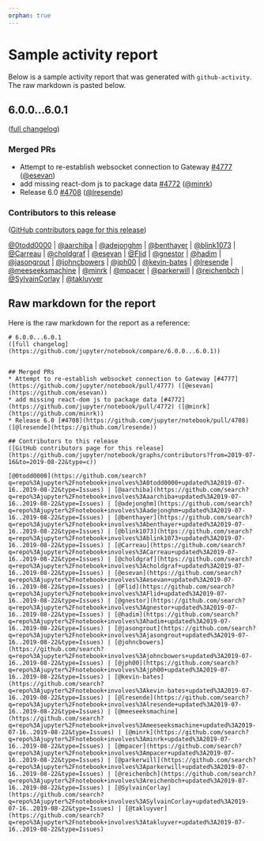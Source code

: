 ```yaml
---
orphan: true
---
```


# Sample activity report

Below is a sample activity report that was generated with `github-activity`.
The raw markdown is pasted below.

## 6.0.0...6.0.1

([full changelog](https://github.com/jupyter/notebook/compare/6.0.0...6.0.1))

### Merged PRs

- Attempt to re-establish websocket connection to Gateway [#4777](https://github.com/jupyter/notebook/pull/4777) ([@esevan](https://github.com/esevan))
- add missing react-dom js to package data [#4772](https://github.com/jupyter/notebook/pull/4772) ([@minrk](https://github.com/minrk))
- Release 6.0 [#4708](https://github.com/jupyter/notebook/pull/4708) ([@lresende](https://github.com/lresende))

### Contributors to this release

([GitHub contributors page for this release](https://github.com/jupyter/notebook/graphs/contributors?from=2019-07-16&to=2019-08-22&type=c))

[@0todd0000](https://github.com/search?q=repo%3Ajupyter%2Fnotebook+involves%3A0todd0000+updated%3A2019-07-16..2019-08-22&type=Issues) | [@aarchiba](https://github.com/search?q=repo%3Ajupyter%2Fnotebook+involves%3Aaarchiba+updated%3A2019-07-16..2019-08-22&type=Issues) | [@adejonghm](https://github.com/search?q=repo%3Ajupyter%2Fnotebook+involves%3Aadejonghm+updated%3A2019-07-16..2019-08-22&type=Issues) | [@benthayer](https://github.com/search?q=repo%3Ajupyter%2Fnotebook+involves%3Abenthayer+updated%3A2019-07-16..2019-08-22&type=Issues) | [@blink1073](https://github.com/search?q=repo%3Ajupyter%2Fnotebook+involves%3Ablink1073+updated%3A2019-07-16..2019-08-22&type=Issues) | [@Carreau](https://github.com/search?q=repo%3Ajupyter%2Fnotebook+involves%3ACarreau+updated%3A2019-07-16..2019-08-22&type=Issues) | [@choldgraf](https://github.com/search?q=repo%3Ajupyter%2Fnotebook+involves%3Acholdgraf+updated%3A2019-07-16..2019-08-22&type=Issues) | [@esevan](https://github.com/search?q=repo%3Ajupyter%2Fnotebook+involves%3Aesevan+updated%3A2019-07-16..2019-08-22&type=Issues) | [@Flid](https://github.com/search?q=repo%3Ajupyter%2Fnotebook+involves%3AFlid+updated%3A2019-07-16..2019-08-22&type=Issues) | [@gnestor](https://github.com/search?q=repo%3Ajupyter%2Fnotebook+involves%3Agnestor+updated%3A2019-07-16..2019-08-22&type=Issues) | [@hadim](https://github.com/search?q=repo%3Ajupyter%2Fnotebook+involves%3Ahadim+updated%3A2019-07-16..2019-08-22&type=Issues) | [@jasongrout](https://github.com/search?q=repo%3Ajupyter%2Fnotebook+involves%3Ajasongrout+updated%3A2019-07-16..2019-08-22&type=Issues) | [@johncbowers](https://github.com/search?q=repo%3Ajupyter%2Fnotebook+involves%3Ajohncbowers+updated%3A2019-07-16..2019-08-22&type=Issues) | [@jph00](https://github.com/search?q=repo%3Ajupyter%2Fnotebook+involves%3Ajph00+updated%3A2019-07-16..2019-08-22&type=Issues) | [@kevin-bates](https://github.com/search?q=repo%3Ajupyter%2Fnotebook+involves%3Akevin-bates+updated%3A2019-07-16..2019-08-22&type=Issues) | [@lresende](https://github.com/search?q=repo%3Ajupyter%2Fnotebook+involves%3Alresende+updated%3A2019-07-16..2019-08-22&type=Issues) | [@meeseeksmachine](https://github.com/search?q=repo%3Ajupyter%2Fnotebook+involves%3Ameeseeksmachine+updated%3A2019-07-16..2019-08-22&type=Issues) | [@minrk](https://github.com/search?q=repo%3Ajupyter%2Fnotebook+involves%3Aminrk+updated%3A2019-07-16..2019-08-22&type=Issues) | [@mpacer](https://github.com/search?q=repo%3Ajupyter%2Fnotebook+involves%3Ampacer+updated%3A2019-07-16..2019-08-22&type=Issues) | [@parkerwill](https://github.com/search?q=repo%3Ajupyter%2Fnotebook+involves%3Aparkerwill+updated%3A2019-07-16..2019-08-22&type=Issues) | [@reichenbch](https://github.com/search?q=repo%3Ajupyter%2Fnotebook+involves%3Areichenbch+updated%3A2019-07-16..2019-08-22&type=Issues) | [@SylvainCorlay](https://github.com/search?q=repo%3Ajupyter%2Fnotebook+involves%3ASylvainCorlay+updated%3A2019-07-16..2019-08-22&type=Issues) | [@takluyver](https://github.com/search?q=repo%3Ajupyter%2Fnotebook+involves%3Atakluyver+updated%3A2019-07-16..2019-08-22&type=Issues)

## Raw markdown for the report

Here is the raw markdown for the report as a reference:

```
# 6.0.0...6.0.1
([full changelog](https://github.com/jupyter/notebook/compare/6.0.0...6.0.1))


## Merged PRs
* Attempt to re-establish websocket connection to Gateway [#4777](https://github.com/jupyter/notebook/pull/4777) ([@esevan](https://github.com/esevan))
* add missing react-dom js to package data [#4772](https://github.com/jupyter/notebook/pull/4772) ([@minrk](https://github.com/minrk))
* Release 6.0 [#4708](https://github.com/jupyter/notebook/pull/4708) ([@lresende](https://github.com/lresende))

## Contributors to this release
([GitHub contributors page for this release](https://github.com/jupyter/notebook/graphs/contributors?from=2019-07-16&to=2019-08-22&type=c))

[@0todd0000](https://github.com/search?q=repo%3Ajupyter%2Fnotebook+involves%3A0todd0000+updated%3A2019-07-16..2019-08-22&type=Issues) | [@aarchiba](https://github.com/search?q=repo%3Ajupyter%2Fnotebook+involves%3Aaarchiba+updated%3A2019-07-16..2019-08-22&type=Issues) | [@adejonghm](https://github.com/search?q=repo%3Ajupyter%2Fnotebook+involves%3Aadejonghm+updated%3A2019-07-16..2019-08-22&type=Issues) | [@benthayer](https://github.com/search?q=repo%3Ajupyter%2Fnotebook+involves%3Abenthayer+updated%3A2019-07-16..2019-08-22&type=Issues) | [@blink1073](https://github.com/search?q=repo%3Ajupyter%2Fnotebook+involves%3Ablink1073+updated%3A2019-07-16..2019-08-22&type=Issues) | [@Carreau](https://github.com/search?q=repo%3Ajupyter%2Fnotebook+involves%3ACarreau+updated%3A2019-07-16..2019-08-22&type=Issues) | [@choldgraf](https://github.com/search?q=repo%3Ajupyter%2Fnotebook+involves%3Acholdgraf+updated%3A2019-07-16..2019-08-22&type=Issues) | [@esevan](https://github.com/search?q=repo%3Ajupyter%2Fnotebook+involves%3Aesevan+updated%3A2019-07-16..2019-08-22&type=Issues) | [@Flid](https://github.com/search?q=repo%3Ajupyter%2Fnotebook+involves%3AFlid+updated%3A2019-07-16..2019-08-22&type=Issues) | [@gnestor](https://github.com/search?q=repo%3Ajupyter%2Fnotebook+involves%3Agnestor+updated%3A2019-07-16..2019-08-22&type=Issues) | [@hadim](https://github.com/search?q=repo%3Ajupyter%2Fnotebook+involves%3Ahadim+updated%3A2019-07-16..2019-08-22&type=Issues) | [@jasongrout](https://github.com/search?q=repo%3Ajupyter%2Fnotebook+involves%3Ajasongrout+updated%3A2019-07-16..2019-08-22&type=Issues) | [@johncbowers](https://github.com/search?q=repo%3Ajupyter%2Fnotebook+involves%3Ajohncbowers+updated%3A2019-07-16..2019-08-22&type=Issues) | [@jph00](https://github.com/search?q=repo%3Ajupyter%2Fnotebook+involves%3Ajph00+updated%3A2019-07-16..2019-08-22&type=Issues) | [@kevin-bates](https://github.com/search?q=repo%3Ajupyter%2Fnotebook+involves%3Akevin-bates+updated%3A2019-07-16..2019-08-22&type=Issues) | [@lresende](https://github.com/search?q=repo%3Ajupyter%2Fnotebook+involves%3Alresende+updated%3A2019-07-16..2019-08-22&type=Issues) | [@meeseeksmachine](https://github.com/search?q=repo%3Ajupyter%2Fnotebook+involves%3Ameeseeksmachine+updated%3A2019-07-16..2019-08-22&type=Issues) | [@minrk](https://github.com/search?q=repo%3Ajupyter%2Fnotebook+involves%3Aminrk+updated%3A2019-07-16..2019-08-22&type=Issues) | [@mpacer](https://github.com/search?q=repo%3Ajupyter%2Fnotebook+involves%3Ampacer+updated%3A2019-07-16..2019-08-22&type=Issues) | [@parkerwill](https://github.com/search?q=repo%3Ajupyter%2Fnotebook+involves%3Aparkerwill+updated%3A2019-07-16..2019-08-22&type=Issues) | [@reichenbch](https://github.com/search?q=repo%3Ajupyter%2Fnotebook+involves%3Areichenbch+updated%3A2019-07-16..2019-08-22&type=Issues) | [@SylvainCorlay](https://github.com/search?q=repo%3Ajupyter%2Fnotebook+involves%3ASylvainCorlay+updated%3A2019-07-16..2019-08-22&type=Issues) | [@takluyver](https://github.com/search?q=repo%3Ajupyter%2Fnotebook+involves%3Atakluyver+updated%3A2019-07-16..2019-08-22&type=Issues)
```
